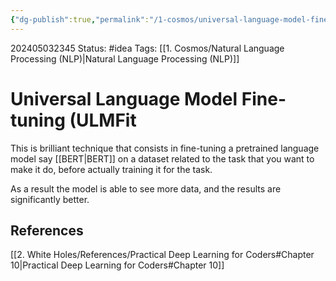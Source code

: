 ```yaml
---
{"dg-publish":true,"permalink":"/1-cosmos/universal-language-model-fine-tuning-ulm-fit/","created":"2025-01-22T11:17:14.191-05:00","updated":"2024-05-20T21:44:33.049-04:00"}
---
```


202405032345
Status: #idea
Tags: [[1. Cosmos/Natural Language Processing (NLP)\|Natural Language Processing (NLP)]]
# Universal Language Model Fine-tuning (ULMFit
This is brilliant technique that consists in fine-tuning a pretrained language model say [[BERT\|BERT]] on a dataset related to the task that you want to make it do, before actually training it for the task. 

As a result the model is able to see more data, and the results are significantly better.
## References
[[2. White Holes/References/Practical Deep Learning for Coders#Chapter 10\|Practical Deep Learning for Coders#Chapter 10]]


